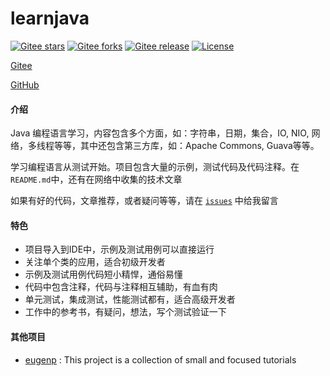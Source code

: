 # learnjava

[![Gitee stars](https://gitee.com/pinweiwan/learnjava/badge/star.svg)](https://gitee.com/pinweiwan/learnjava/stargazers)
[![Gitee forks](https://gitee.com/pinweiwan/learnjava/badge/fork.svg)](https://gitee.com/pinweiwan/learnjava/members)
[![Gitee release](https://gitee.com/pinweiwan/learnjava/releases)](https://gitee.com/pinweiwan/learnjava/releases)
[![License](https://img.shields.io/github/license/kavahub/learnjava.svg)](https://github.com/kavahub/learnjava/blob/main/LICENSE)



[Gitee](https://gitee.com/pinweiwan/learnjava)

[GitHub](https://github.com/kavahub/learnjava)

#### 介绍

Java 编程语言学习，内容包含多个方面，如：字符串，日期，集合，IO, NIO, 网络，多线程等等，其中还包含第三方库，如：Apache Commons, Guava等等。

学习编程语言从测试开始。项目包含大量的示例，测试代码及代码注释。在 `README.md`中，还有在网络中收集的技术文章

如果有好的代码，文章推荐，或者疑问等等，请在 [`issues`](https://gitee.com/pinweiwan/learnjava/issues) 中给我留言

#### 特色

* 项目导入到IDE中，示例及测试用例可以直接运行
* 关注单个类的应用，适合初级开发者
* 示例及测试用例代码短小精悍，通俗易懂
* 代码中包含注释，代码与注释相互辅助，有血有肉
* 单元测试，集成测试，性能测试都有，适合高级开发者
* 工作中的参考书，有疑问，想法，写个测试验证一下

#### 其他项目
- [eugenp](https://github.com/eugenp/tutorials) : This project is a collection of small and focused tutorials 
